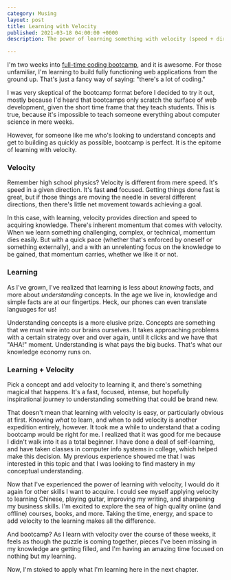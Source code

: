 ```yaml
---
category: Musing
layout: post
title: Learning with Velocity
published: 2021-03-18 04:00:00 +0000
description: The power of learning something with velocity (speed + direction)

---
```

I'm two weeks into [full-time coding bootcamp](https://saaliklok.com//update/2021/02/06/fundamentals.fundamentals.fundamentals.and-bootcamp/), and it is awesome. For those unfamiliar, I'm learning to build fully functioning web applications from the ground up. That's just a fancy way of saying: "there's a lot of coding."

I was very skeptical of the bootcamp format before I decided to try it out, mostly because I'd heard that bootcamps only scratch the surface of web development, given the short time frame that they teach students. This is true, because it's impossible to teach someone everything about computer science in mere weeks.

However, for someone like me who's looking to understand concepts and get to building as quickly as possible, bootcamp is perfect. It is the epitome of learning with velocity.

### Velocity

Remember high school physics? Velocity is different from mere speed. It's speed in a given direction. It's fast **and** focused. Getting things done fast is great, but if those things are moving the needle in several different directions, then there's little net movement towards achieving a goal.

In this case, with learning, velocity provides direction and speed to acquiring knowledge. There's inherent momentum that comes with velocity. When we learn something challenging, complex, or technical, momentum dies easily. But with a quick pace (whether that's enforced by oneself or something externally), and a with an unrelenting focus on the knowledge to be gained, that momentum carries, whether we like it or not.

### Learning

As I've grown, I've realized that learning is less about _knowing_ facts, and more about _understanding_ concepts. In the age we live in, knowledge and simple facts are at our fingertips. Heck, our phones can even translate languages for us!

Understanding concepts is a more elusive prize. Concepts are something that we must wire into our brains ourselves. It takes approaching problems with a certain strategy over and over again, until it clicks and we have that "AHA!" moment. Understanding is what pays the big bucks. That's what our knowledge economy runs on.

### Learning + Velocity

Pick a concept and add velocity to learning it, and there's something magical that happens. It's a fast, focused, intense, but hopefully inspirational journey to understanding something that could be brand new.

That doesn't mean that learning with velocity is easy, or particularly obvious at first. Knowing _what_ to learn, and when to add velocity is another expedition entirely, however. It took me a while to understand that a coding bootcamp would be right for me. I realized that it was good for me because I didn't walk into it as a total beginner. I have done a deal of self-learning, and have taken classes in computer info systems in college, which helped make this decision. My previous experience showed me that I was interested in this topic and that I was looking to find mastery in my conceptual understanding.

Now that I've experienced the power of learning with velocity, I would do it again for other skills I want to acquire. I could see myself applying velocity to learning Chinese, playing guitar, improving my writing, and sharpening my business skills. I'm excited to explore the sea of high quality online (and offline) courses, books, and more. Taking the time, energy, and space to add velocity to the learning makes all the difference.

And bootcamp? As I learn with velocity over the course of these weeks, it feels as though the puzzle is coming together, pieces I've been missing in my knowledge are getting filled, and I'm having an amazing time focused on nothing but my learning.

Now, I'm stoked to apply what I'm learning here in the next chapter.